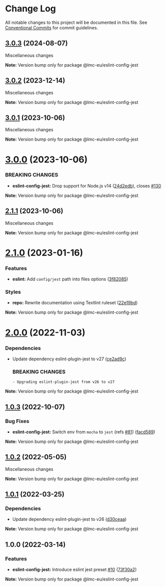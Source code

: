 # Change Log

All notable changes to this project will be documented in this file.
See [Conventional Commits](https://conventionalcommits.org) for commit guidelines.

<a name="3.0.3"></a>

## [3.0.3](https://github.com/lmc-eu/code-quality-tools/compare/@lmc-eu/eslint-config-jest@3.0.2...@lmc-eu/eslint-config-jest@3.0.3) (2024-08-07)

Miscellaneous changes

**Note:** Version bump only for package @lmc-eu/eslint-config-jest

<a name="3.0.2"></a>

## [3.0.2](https://github.com/lmc-eu/code-quality-tools/compare/@lmc-eu/eslint-config-jest@3.0.1...@lmc-eu/eslint-config-jest@3.0.2) (2023-12-14)

Miscellaneous changes

**Note:** Version bump only for package @lmc-eu/eslint-config-jest

<a name="3.0.1"></a>

## [3.0.1](https://github.com/lmc-eu/code-quality-tools/compare/@lmc-eu/eslint-config-jest@3.0.0...@lmc-eu/eslint-config-jest@3.0.1) (2023-10-06)

Miscellaneous changes

**Note:** Version bump only for package @lmc-eu/eslint-config-jest

<a name="3.0.0"></a>

# [3.0.0](https://github.com/lmc-eu/code-quality-tools/compare/@lmc-eu/eslint-config-jest@2.1.1...@lmc-eu/eslint-config-jest@3.0.0) (2023-10-06)

### BREAKING CHANGES

- **eslint-config-jest:** Drop support for Node.js v14 ([24d2edb](https://github.com/lmc-eu/code-quality-tools/commit/24d2edb)), closes [#130](https://github.com/lmc-eu/code-quality-tools/issues/130)

**Note:** Version bump only for package @lmc-eu/eslint-config-jest

<a name="2.1.1"></a>

## [2.1.1](https://github.com/lmc-eu/code-quality-tools/compare/@lmc-eu/eslint-config-jest@2.1.0...@lmc-eu/eslint-config-jest@2.1.1) (2023-10-06)

Miscellaneous changes

**Note:** Version bump only for package @lmc-eu/eslint-config-jest

<a name="2.1.0"></a>

# [2.1.0](https://github.com/lmc-eu/code-quality-tools/compare/@lmc-eu/eslint-config-jest@2.0.0...@lmc-eu/eslint-config-jest@2.1.0) (2023-01-16)

### Features

- **eslint:** Add `config/jest` path into files options ([3f82085](https://github.com/lmc-eu/code-quality-tools/commit/3f82085))

### Styles

- **repo:** Rewrite documentation using Textlint ruleset ([22e19bd](https://github.com/lmc-eu/code-quality-tools/commit/22e19bd))

**Note:** Version bump only for package @lmc-eu/eslint-config-jest

<a name="2.0.0"></a>

# [2.0.0](https://github.com/lmc-eu/code-quality-tools/compare/@lmc-eu/eslint-config-jest@1.0.3...@lmc-eu/eslint-config-jest@2.0.0) (2022-11-03)

### Dependencies

- Update dependency eslint-plugin-jest to v27 ([ce2ad9c](https://github.com/lmc-eu/code-quality-tools/commit/ce2ad9c))

  ### BREAKING CHANGES

      - Upgrading eslint-plugin-jest from v26 to v27

**Note:** Version bump only for package @lmc-eu/eslint-config-jest

<a name="1.0.3"></a>

## [1.0.3](https://github.com/lmc-eu/code-quality-tools/compare/@lmc-eu/eslint-config-jest@1.0.2...@lmc-eu/eslint-config-jest@1.0.3) (2022-10-07)

### Bug Fixes

- **eslint-config-jest:** Switch env from `mocha` to `jest` (refs [#81](https://github.com/lmc-eu/code-quality-tools/issues/81)) ([facd589](https://github.com/lmc-eu/code-quality-tools/commit/facd589))

**Note:** Version bump only for package @lmc-eu/eslint-config-jest

<a name="1.0.2"></a>

## [1.0.2](https://github.com/lmc-eu/code-quality-tools/compare/@lmc-eu/eslint-config-jest@1.0.1...@lmc-eu/eslint-config-jest@1.0.2) (2022-05-05)

Miscellaneous changes

**Note:** Version bump only for package @lmc-eu/eslint-config-jest

<a name="1.0.1"></a>

## [1.0.1](https://github.com/lmc-eu/code-quality-tools/compare/@lmc-eu/eslint-config-jest@1.0.0...@lmc-eu/eslint-config-jest@1.0.1) (2022-03-25)

### Dependencies

- Update dependency eslint-plugin-jest to v26 ([d30ceaa](https://github.com/lmc-eu/code-quality-tools/commit/d30ceaa))

**Note:** Version bump only for package @lmc-eu/eslint-config-jest

<a name="1.0.0"></a>

## 1.0.0 (2022-03-14)

### Features

- **eslint-config-jest:** Introduce eslint jest preset [#10](https://github.com/lmc-eu/code-quality-tools/issues/10) ([73f30a2](https://github.com/lmc-eu/code-quality-tools/commit/73f30a2))

**Note:** Version bump only for package @lmc-eu/eslint-config-jest
